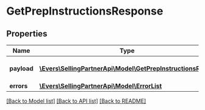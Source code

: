 # GetPrepInstructionsResponse

## Properties
Name | Type | Description | Notes
------------ | ------------- | ------------- | -------------
**payload** | [**\Evers\SellingPartnerApi\Model\GetPrepInstructionsResult**](GetPrepInstructionsResult.md) | The payload for the getPrepInstructions operation. | [optional] 
**errors** | [**\Evers\SellingPartnerApi\Model\ErrorList**](ErrorList.md) |  | [optional] 

[[Back to Model list]](../README.md#documentation-for-models) [[Back to API list]](../README.md#documentation-for-api-endpoints) [[Back to README]](../README.md)


